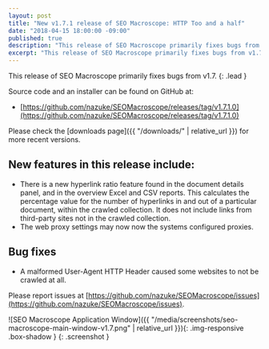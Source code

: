 ```yaml
---
layout: post
title: "New v1.7.1 release of SEO Macroscope: HTTP Too and a half"
date: "2018-04-15 18:00:00 -09:00"
published: true
description: "This release of SEO Macroscope primarily fixes bugs from v1.7."
excerpt: "This release of SEO Macroscope primarily fixes bugs from v1.7."
---
```


This release of SEO Macroscope primarily fixes bugs from v1.7.
{: .lead }

Source code and an installer can be found on GitHub at:

* [https://github.com/nazuke/SEOMacroscope/releases/tag/v1.7.1.0](https://github.com/nazuke/SEOMacroscope/releases/tag/v1.7.1.0)

Please check the [downloads page]({{ "/downloads/" | relative_url }}) for more recent versions.

## New features in this release include:

* There is a new hyperlink ratio feature found in the document details panel, and in the overview Excel and CSV reports. This calculates the percentage value for the number of hyperlinks in and out of a particular document, within the crawled collection. It does not include links from third-party sites not in the crawled collection.
* The web proxy settings may now now the systems configured proxies.

## Bug fixes

* A malformed User-Agent HTTP Header caused some websites to not be crawled at all.

Please report issues at [https://github.com/nazuke/SEOMacroscope/issues](https://github.com/nazuke/SEOMacroscope/issues).

![SEO Macroscope Application Window]({{ "/media/screenshots/seo-macroscope-main-window-v1.7.png" | relative_url }}){: .img-responsive .box-shadow }
{: .screenshot }
